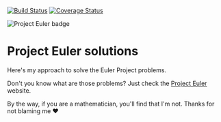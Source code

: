 [![Build Status](https://travis-ci.org/rocboronat/euler-project.svg?branch=master)](https://travis-ci.org/rocboronat/euler-project)
[![Coverage Status](https://coveralls.io/repos/rocboronat/euler-project/badge.svg?branch=master&service=github)](https://coveralls.io/github/rocboronat/euler-project?branch=master)

![Project Euler badge](https://projecteuler.net/profile/rocboronat.png?nocache=1)

# Project Euler solutions

Here's my approach to solve the Euler Project problems.

Don't you know what are those problems? Just check the [Project Euler](https://projecteuler.net/) website.

By the way, if you are a mathematician, you'll find that I'm not. Thanks for not blaming me ❤️
